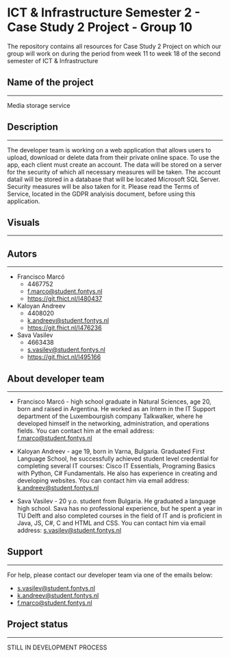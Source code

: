 #	ICT & Infrastructure Semester 2 - Case Study 2 Project - Group 10

The repository contains all resources for Case Study 2 Project on which our group will work on during the period from week 11 to week 18 of the second semester of ICT & Infrastructure

## Name of the project
-----------------------------------------
Media storage service

## Description
-----------------------------------------
The developer team is working on a web application that allows users to upload, download or delete data from their private online space. To use the app, each client must create an account.
The data will be stored on a server for the security of which all necessary measures will be taken. The account datail will be stored in a database that will be located Microsoft SQL 
Server. Security measures will be also taken for it.
Please read the Terms of Service, located in the GDPR analyisis document, before using this application.

## Visuals
-----------------------------------------


## Autors
-----------------------------------------
 - Francisco Marcó 
    - 4467752
    - f.marco@student.fontys.nl
    - https://git.fhict.nl/I480437
 - Kaloyan Andreev 
    - 4408020
    - k.andreev@student.fontys.nl
    - https://git.fhict.nl/I476236
 - Sava Vasilev 
    - 4663438 
    - s.vasilev@student.fontys.nl
    - https://git.fhict.nl/I495166

## About developer team
-----------------------------------------
 - Francisco Marcó - high school graduate in Natural Sciences, age 20, born and raised in Argentina. He worked as an Intern in the IT Support 
   department of the Luxembourgish company Talkwalker, where he developed himself in the networking, administration, and operations fields. You 
   can contact him at the email address: f.marco@student.fontys.nl

 - Kaloyan Andreev - age 19, born in Varna, Bulgaria. Graduated First Language School, he successfully achieved student level credential for completing 
   several IT courses: Cisco IT Essentials, Programing Basics with Python, C# Fundamentals. He also has experience in creating and developing websites. 
   You can contact him via email address: k.andreev@student.fontys.nl

 - Sava Vasilev - 20 y.o. student from Bulgaria. He graduated a language high school. Sava has no professional experience, but he spent a year in 
   TU Delft and also completed courses in the field of IT and is proficient in Java, JS, C#, C and HTML and CSS. You can contact him via email 
   address: s.vasilev@student.fontys.nl

## Support
-----------------------------------------
For help, please contact our developer team via one of the emails below:
 - s.vasilev@student.fontys.nl
 - k.andreev@student.fontys.nl
 - f.marco@student.fontys.nl

## Project status
-----------------------------------------
STILL IN DEVELOPMENT PROCESS